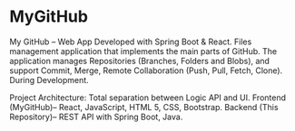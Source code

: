 # MyGitHub

My GitHub – Web App Developed with Spring Boot & React. Files management application that implements the main parts of GitHub. The application manages Repositories (Branches, Folders and Blobs), and support Commit, Merge, Remote Collaboration (Push, Pull, Fetch, Clone). During Development.

Project Architecture: Total separation between Logic API and UI. Frontend (MyGitHub)– React, JavaScript, HTML 5, CSS, Bootstrap. Backend (This Repository)– REST API with Spring Boot, Java.

